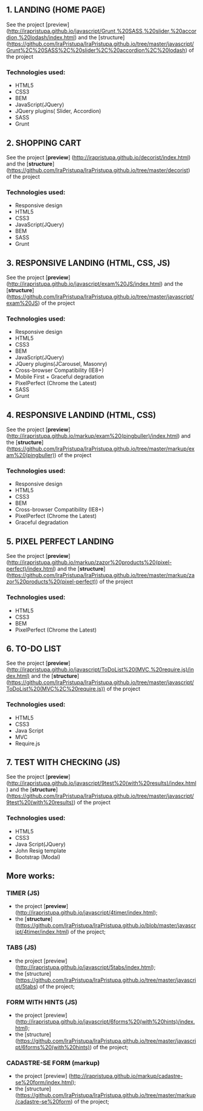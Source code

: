 

## 1. LANDING (HOME PAGE)

See the project [preview] (http://irapristupa.github.io/javascript/Grunt,%20SASS,%20slider,%20accordion,%20lodash/index.html) and the [structure] (https://github.com/IraPristupa/IraPristupa.github.io/tree/master/javascript/Grunt%2C%20SASS%2C%20slider%2C%20accordion%2C%20lodash) of the project

### Technologies used:
- HTML5
- CSS3
- BEM
- JavaScript(JQuery)
- JQuery plugins( Slider, Accordion)
- SASS
- Grunt


## 2. SHOPPING CART

See the project [**preview**] (http://irapristupa.github.io/decorist/index.html) and the [**structure**] (https://github.com/IraPristupa/IraPristupa.github.io/tree/master/decorist) of the project

### Technologies used: 
- Responsive design
- HTML5
- CSS3
- JavaScript(JQuery)
- BEM
- SASS
- Grunt

## 3. RESPONSIVE LANDING (HTML, CSS, JS)
		
See the project [**preview**] (http://irapristupa.github.io/javascript/exam%20JS/index.html) and the [**structure**] (https://github.com/IraPristupa/IraPristupa.github.io/tree/master/javascript/exam%20JS) of the project

### Technologies used: 
- Responsive design
- HTML5
- CSS3
- BEM
- JavaScript(JQuery)
- JQuery plugins(JCarousel, Masonry)
- Cross-browser Compatibility (IE8+)
- Mobile First + Graceful degradation
- PixelPerfect (Chrome the Latest)
- SASS
- Grunt

## 4. RESPONSIVE LANDIND (HTML, CSS)
See the project [**preview**] (http://irapristupa.github.io/markup/exam%20(pingbuller)/index.html) and the [**structure**] (https://github.com/IraPristupa/IraPristupa.github.io/tree/master/markup/exam%20(pingbuller)) of the project

### Technologies used: 
- Responsive design
- HTML5
- CSS3
- BEM
- Cross-browser Compatibility (IE8+)
- PixelPerfect (Chrome the Latest)
- Graceful degradation

## 5. PIXEL PERFECT LANDING 

See the project [**preview**] (http://irapristupa.github.io/markup/zazor%20products%20(pixel-perfect)/index.html) and the [**structure**] (https://github.com/IraPristupa/IraPristupa.github.io/tree/master/markup/zazor%20products%20(pixel-perfect)) of the project

### Technologies used: 
- HTML5
- CSS3
- BEM
- PixelPerfect (Chrome the Latest)


## 6. TO-DO LIST
See the project [**preview**] (http://irapristupa.github.io/javascript/ToDoList%20(MVC,%20require.js)/index.html) and the [**structure**] (https://github.com/IraPristupa/IraPristupa.github.io/tree/master/javascript/ToDoList%20(MVC%2C%20require.js)) of the project

### Technologies used: 
- HTML5
- CSS3
- Java Script
- MVC
- Require.js

##  7. TEST WITH CHECKING (JS)

See the project [**preview**] (http://irapristupa.github.io/javascript/9test%20(with%20results)/index.html) and the [**structure**] (https://github.com/IraPristupa/IraPristupa.github.io/tree/master/javascript/9test%20(with%20results)) of the project

### Technologies used: 
- HTML5
- CSS3
- Java Script(JQuery)
- John Resig template
- Bootstrap (Modal)



## More works:

###  TIMER  (JS)

- the project [**preview**] (http://irapristupa.github.io/javascript/4timer/index.html);
- the [**structure**] (https://github.com/IraPristupa/IraPristupa.github.io/blob/master/javascript/4timer/index.html) of the project;

###  TABS  (JS)

- the project [preview] (http://irapristupa.github.io/javascript/5tabs/index.html);
- the [structure] (https://github.com/IraPristupa/IraPristupa.github.io/tree/master/javascript/5tabs) of the project;

###  FORM WITH HINTS  (JS)

- the project [preview] (http://irapristupa.github.io/javascript/6forms%20(with%20hints)/index.html);
- the [structure] (https://github.com/IraPristupa/IraPristupa.github.io/tree/master/javascript/6forms%20(with%20hints)) of the project;

###  CADASTRE-SE FORM (markup)

- the project [preview] (http://irapristupa.github.io/markup/cadastre-se%20form/index.html);
- the [structure] (https://github.com/IraPristupa/IraPristupa.github.io/tree/master/markup/cadastre-se%20form) of the project;







